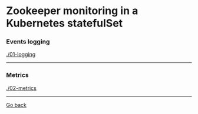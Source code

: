 # Zookeeper monitoring in a Kubernetes statefulSet

### Events logging

[./01-logging](./01-logging/)

--------------------------------------------------------------------------------

### Metrics

[./02-metrics](./02-metrics/)

--------------
[Go back](../)